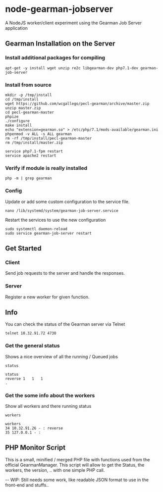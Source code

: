# node-gearman-jobserver
A NodeJS worker/client experiment using the Gearman Job Server application

## Gearman Installation on the Server
### Install additional packages for compiling
```shell
apt-get -y install wget unzip re2c libgearman-dev php7.1-dev gearman-job-server
 ```
 
### Install from source
```shell
mkdir -p /tmp/install
cd /tmp/install
wget https://github.com/wcgallego/pecl-gearman/archive/master.zip
unzip master.zip
cd pecl-gearman-master
phpize
./configure
make install
echo "extension=gearman.so" > /etc/php/7.1/mods-available/gearman.ini
phpenmod -v ALL -s ALL gearman
rm -rf /tmp/install/pecl-gearman-master
rm /tmp/install/master.zip

service php7.1-fpm restart
service apache2 restart
```
 
### Verify if module is really installed
```shell
php -m | grep gearman
```

### Config
Update or add some custom configuration to the service file.

```shell
nano /lib/systemd/system/gearman-job-server.service
```

Restart the services to use the new configuration
```shell
sudo systemctl daemon-reload
sudo service gearman-job-server restart
```

## Get Started
### Client
Send job requests to the server and handle the responses.

### Server
Register a new worker for given function.

## Info
You can check the status of the Gearman server via Telnet

```shell
telnet 10.32.91.72 4730
```

### Get the general status
Shows a nice overview of all the running / Queued jobs
```shell
status
```
```shell
status
reverse	1	1	1
.
```

### Get the some info about the workers
Show all workers and there running status
```shell
workers
```
```shell
workers
34 10.32.91.26 - : reverse
35 127.0.0.1 - :
```

## PHP Monitor Script
This is a small, minified / merged PHP file with functions used from the official GearmanManager.
This script will allow to get the Status, the workers, the version, .. with one simple PHP call.

-- WIP: Still needs some work, like readable JSON format to use in the front-end and stuffs.. 
